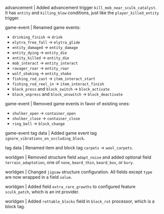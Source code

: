 advancement | Added advancement trigger `kill_mob_near_sculk_catalyst`. It has `entity` and `killing_blow` conditions, just like the `player_killed_entity` trigger. 

game-event | Renamed game events:
* `drinking_finish` -> `drink`
* `elytra_free_fall` -> `elytra_glide`
* `entity_damaged` -> `entity_damage`
* `entity_dying` -> `entity_die`
* `entity_killed` -> `entity_die`
* `mob_interact` -> `entity_interact`
* `ravager_roar` -> `entity_roar`
* `wolf_shaking` -> `entity_shake`
* `fishing_rod_cast` -> `item_interact_start`
* `fishing_rod_reel_in` -> `item_interact_finish`
* `block_press` and `block_switch` -> `block_activate`
* `block_unpress` and `block_unswitch` -> `block_deactivate`

game-event | Removed game events in favor of existing ones:
* `shulker_open` -> `container_open`
* `shulker_close` -> `container_close`
* `ring_bell` -> `block_change`

game-event tag data | Added game event tag `ignore_vibrations_on_occluding_block`.

tag data | Renamed item and block tag `carpets` -> `wool_carpets`.

worldgen | Removed structure field `adapt_noise` and added optional field `terrain_adaptation`, one of `none`, `beard_thin`, `beard_box`, or `bury`.

worldgen | Changed `jigsaw` structure configuration. All fields except `type` are now wrapped in a field `value`.

worldgen | Added field `extra_rare_growths` to configured feature `sculk_patch`, which is an int provider.

worldgen | Added `rottable_blocks` field in `block_rot` processor, which is a block tag.
